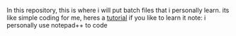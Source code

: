 In this repository, this is where i will put batch files that i personally learn. its like simple coding for me, heres a <a href="https://youtube.com/playlist?list=PLAC038703B07D976B&si=zY4yjJeJ9Z6PC8Wa">tutorial</a> if you like to learn it
note: i personally use notepad++ to code
